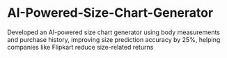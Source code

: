 # AI-Powered-Size-Chart-Generator
Developed an AI-powered size chart generator using body measurements and purchase history, improving size prediction accuracy by 25%, helping companies like Flipkart reduce size-related returns

